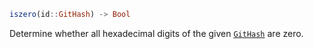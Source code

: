 ```julia
iszero(id::GitHash) -> Bool
```

Determine whether all hexadecimal digits of the given [`GitHash`](@ref) are zero.
